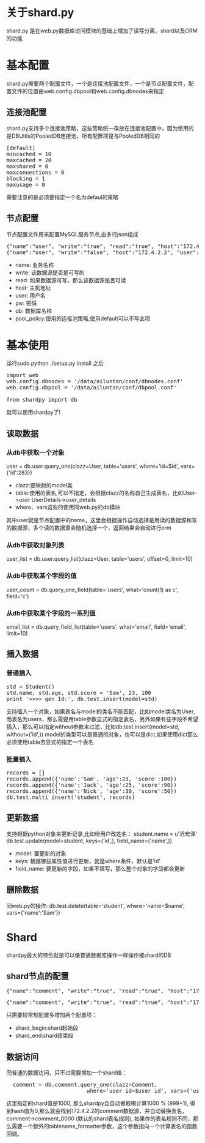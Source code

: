# 关于shard.py
shard.py 是在web.py数据库访问模块的基础上增加了读写分离、shard以及ORM的功能
# 基本配置
shard.py需要两个配置文件，一个是连接池配置文件，一个是节点配置文件，配置文件的位置由web.config.dbpool和web.config.dbnodes来指定
## 连接池配置
shard.py支持多个连接池策略，这些策略统一存放在连接池配置中，因为使用的是DBUtils的PooledDB连接池，所有配置项是与PooledDB相同的
<pre>
[default]
mincached = 10
maxcached = 20
maxshared = 0
maxconnections = 0
blocking = 1
maxusage = 0
</pre>
需要注意的是必须要指定一个名为defaul的策略
## 节点配置
节点配置文件用来配置MySQL服务节点,由多行json组成
<pre>
{"name":"user", "write":"true", "read":"true", "host":"172.4.2.1", "user":"test", "pw":"ailuntan", "db":"ailuntan-center", "pool_policy":"default"}
{"name":"user", "write":"false", "host":"172.4.2.2", "user":"test", "pw":"ailuntan", "db":"ailuntan-center", "pool_policy":"default"}
</pre>
* name: 业务名称
* write: 该数据源是否是可写的
* read: 如果数据源可写，那么该数据源是否可读
* host: 主机地址
* user: 用户名
* pw: 密码
* db: 数据库名称
* pool_policy:使用的连接池策略,使用default可以不写此项
# 基本使用
运行sudo python ./setup.py install 之后
<pre>
import web
web.config.dbnodes = '/data/ailuntan/conf/dbnodes.conf'
web.config.dbpool = '/data/ailuntan/conf/dbpool.conf'

from shardpy import db
</pre>
就可以使用shardpy了!
## 读取数据
### 从db中获取一个对象
user = db.user.query_one(clazz=User, table='users', where='id=$id', vars={'id':283})
* clazz:要映射的model类
* table:使用的表名,可以不指定，会根据clazz的名称自己生成表名，比如User->user UserDetails->user_details
* where、vars这些的使用同web.py的db模块

其中user就是节点配置中的name，这里会根据操作自动选择是用读的数据源和写的数据源，多个读的数据源会随机选择一个，返回结果会自动进行orm

### 从db中获取对象列表

user_list = db.user.query_list(clazz=User, table='users', offset=0, limit=10)

### 从db中获取某个字段的值

user_count = db.query_one_field(table='users', what='count(1) as c', field='c')

### 从db中获取某个字段的一系列值

email_list = db.query_field_list(table='users', what='email', field='email', limit=10)

## 插入数据

### 普通插入

<pre>
std = Student()
std.name, std.age, std.score = 'Sam', 23, 100
print '>>>> gen Id:', db.test.insert(model=std)
</pre>

支持插入一个对象，如果表名与model的类名不能匹配，比如model类名为User,而表名为users，那么需要用table参数显式的指定表名，另外如果有些字段不希望插入，那么可以指定without参数来过滤，比如db.test.insert(model=std, without=('id',))
model的类型可以是普通的对象，也可以是dict,如果使用dict那么必须使用table去显式的指定一个表名

### 批量插入

<pre>
records = []
records.append({'name':'Sam', 'age':23, 'score':100})
records.append({'name':'Jack', 'age':25, 'score':90})
records.append({'name':'Nick', 'age':30, 'score':50})
db.test.multi_insert('student', records)
</pre>

## 更新数据

支持根据python对象来更新记录,比如给用户改姓名：
student.name = u'迟宏泽'
db.test.update(model=student, keys=('id',), field_name=('name',))
* model: 要更新的对象
* keys: 根据哪些属性值进行更新，就是where条件，默认是'id'
* field_name: 要更新的字段，如果不填写，那么整个对象的字段都会更新

## 删除数据

同web.py的操作:
db.test.delete(table='student', where='name=$name', vars={'name':'Sam'})

# Shard

shardpy最大的特色就是可以像普通数据库操作一样操作被shard的DB

## shard节点的配置

<pre>
{"name":"comment", "write":"true", "read":"true", "host":"172.4.2.2", "user":"test", "pw":"ailuntan", "db":"aiyou-data_01", "pool_policy":"default", "shard_begin":0, "shard_end":499}
</pre>
<pre>
{"name":"comment", "write":"true", "read":"true", "host":"172.4.2.3", "user":"test", "pw":"ailuntan", "db":"aiyou-data_01", "pool_policy":"default", "shard_begin":500, "shard_end":999}
</pre>

只需要较常规配置多增加两个配置项：
* shard_begin:shard起始段
* shard_end:shard结束段

## 数据访问

同普通的数据访问，只不过需要增加一个shard值：
<pre>
  comment = db.comment.query_one(clazz=Comment,
                         where='user_id=$user_id', vars={'user_id':1000}, shard=1000)
</pre>

这里指定的shard值是1000, 那么shardpy会自动做取模计算1000 % (999+1), 得到hash值为0,那么就会找到172.4.2.2的comment数据源，并自动替换表名，comment->comment_0000 (默认的shard表名规则), 如果你的表名规则不同，那么需要一个额外的tablename_formatter参数，这个参数指向一个计算表名的函数回调。
